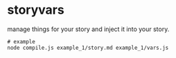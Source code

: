 # storyvars

manage things for your story and inject it into your story.

```
# example
node compile.js example_1/story.md example_1/vars.js
```
